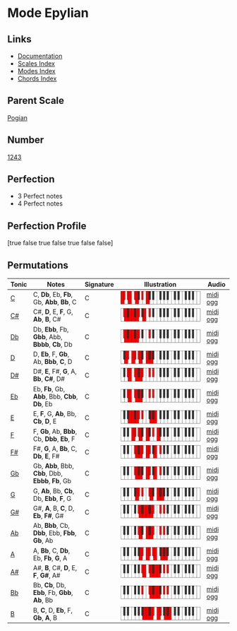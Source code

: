 # Mode Epylian

## Links

- [Documentation](index.md)
- [Scales Index](Scales.md)
- [Modes Index](Modes.md)
- [Chords Index](Chords.md)

## Parent Scale

[Pogian](ScalePogian.md)

## Number

[1243](https://ianring.com/musictheory/scales/1243)

## Perfection

- 3 Perfect notes
- 4 Perfect notes

## Perfection Profile

[true false true false true false false]

## Permutations

| Tonic | Notes | Signature | Illustration | Audio |
|-------|-------|-----------|--------------|-------|
| [C](ModeCNaturalEpylian.md) | C, **Db**, Eb, **Fb**, Gb, **Abb**, **Bb**, C | C | ![CNaturalEpylian](ModeCNaturalEpylian.png) | [midi](ModeCNaturalEpylian.mid) [ogg](ModeCNaturalEpylian.ogg) |
| [C#](ModeCSharpEpylian.md) | C#, **D**, E, **F**, G, **Ab**, **B**, C# | C | ![CSharpEpylian](ModeCSharpEpylian.png) | [midi](ModeCSharpEpylian.mid) [ogg](ModeCSharpEpylian.ogg) |
| [Db](ModeDFlatEpylian.md) | Db, **Ebb**, Fb, **Gbb**, Abb, **Bbbb**, **Cb**, Db | C | ![DFlatEpylian](ModeDFlatEpylian.png) | [midi](ModeDFlatEpylian.mid) [ogg](ModeDFlatEpylian.ogg) |
| [D](ModeDNaturalEpylian.md) | D, **Eb**, F, **Gb**, Ab, **Bbb**, **C**, D | C | ![DNaturalEpylian](ModeDNaturalEpylian.png) | [midi](ModeDNaturalEpylian.mid) [ogg](ModeDNaturalEpylian.ogg) |
| [D#](ModeDSharpEpylian.md) | D#, **E**, F#, **G**, A, **Bb**, **C#**, D# | C | ![DSharpEpylian](ModeDSharpEpylian.png) | [midi](ModeDSharpEpylian.mid) [ogg](ModeDSharpEpylian.ogg) |
| [Eb](ModeEFlatEpylian.md) | Eb, **Fb**, Gb, **Abb**, Bbb, **Cbb**, **Db**, Eb | C | ![EFlatEpylian](ModeEFlatEpylian.png) | [midi](ModeEFlatEpylian.mid) [ogg](ModeEFlatEpylian.ogg) |
| [E](ModeENaturalEpylian.md) | E, **F**, G, **Ab**, Bb, **Cb**, **D**, E | C | ![ENaturalEpylian](ModeENaturalEpylian.png) | [midi](ModeENaturalEpylian.mid) [ogg](ModeENaturalEpylian.ogg) |
| [F](ModeFNaturalEpylian.md) | F, **Gb**, Ab, **Bbb**, Cb, **Dbb**, **Eb**, F | C | ![FNaturalEpylian](ModeFNaturalEpylian.png) | [midi](ModeFNaturalEpylian.mid) [ogg](ModeFNaturalEpylian.ogg) |
| [F#](ModeFSharpEpylian.md) | F#, **G**, A, **Bb**, C, **Db**, **E**, F# | C | ![FSharpEpylian](ModeFSharpEpylian.png) | [midi](ModeFSharpEpylian.mid) [ogg](ModeFSharpEpylian.ogg) |
| [Gb](ModeGFlatEpylian.md) | Gb, **Abb**, Bbb, **Cbb**, Dbb, **Ebbb**, **Fb**, Gb | C | ![GFlatEpylian](ModeGFlatEpylian.png) | [midi](ModeGFlatEpylian.mid) [ogg](ModeGFlatEpylian.ogg) |
| [G](ModeGNaturalEpylian.md) | G, **Ab**, Bb, **Cb**, Db, **Ebb**, **F**, G | C | ![GNaturalEpylian](ModeGNaturalEpylian.png) | [midi](ModeGNaturalEpylian.mid) [ogg](ModeGNaturalEpylian.ogg) |
| [G#](ModeGSharpEpylian.md) | G#, **A**, B, **C**, D, **Eb**, **F#**, G# | C | ![GSharpEpylian](ModeGSharpEpylian.png) | [midi](ModeGSharpEpylian.mid) [ogg](ModeGSharpEpylian.ogg) |
| [Ab](ModeAFlatEpylian.md) | Ab, **Bbb**, Cb, **Dbb**, Ebb, **Fbb**, **Gb**, Ab | C | ![AFlatEpylian](ModeAFlatEpylian.png) | [midi](ModeAFlatEpylian.mid) [ogg](ModeAFlatEpylian.ogg) |
| [A](ModeANaturalEpylian.md) | A, **Bb**, C, **Db**, Eb, **Fb**, **G**, A | C | ![ANaturalEpylian](ModeANaturalEpylian.png) | [midi](ModeANaturalEpylian.mid) [ogg](ModeANaturalEpylian.ogg) |
| [A#](ModeASharpEpylian.md) | A#, **B**, C#, **D**, E, **F**, **G#**, A# | C | ![ASharpEpylian](ModeASharpEpylian.png) | [midi](ModeASharpEpylian.mid) [ogg](ModeASharpEpylian.ogg) |
| [Bb](ModeBFlatEpylian.md) | Bb, **Cb**, Db, **Ebb**, Fb, **Gbb**, **Ab**, Bb | C | ![BFlatEpylian](ModeBFlatEpylian.png) | [midi](ModeBFlatEpylian.mid) [ogg](ModeBFlatEpylian.ogg) |
| [B](ModeBNaturalEpylian.md) | B, **C**, D, **Eb**, F, **Gb**, **A**, B | C | ![BNaturalEpylian](ModeBNaturalEpylian.png) | [midi](ModeBNaturalEpylian.mid) [ogg](ModeBNaturalEpylian.ogg) |
